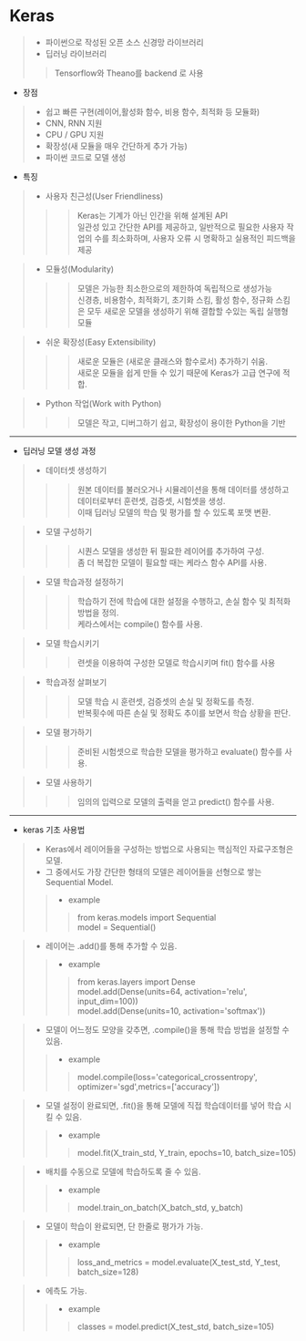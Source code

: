 # Keras  

> * 파이썬으로 작성된 오픈 소스 신경망 라이브러리  
> * 딥러닝 라이브러리  
>> Tensorflow와 Theano를 backend 로 사용  

* 장점  
> * 쉽고 빠른 구현(레이어,활성화 함수, 비용 함수, 최적화 등 모듈화)  
> * CNN, RNN 지원  
> * CPU / GPU 지원  
> * 확장성(새 모듈을 매우 간단하게 추가 가능)  
> * 파이썬 코드로 모델 생성  

* 특징  
> * 사용자 친근성(User Friendliness)
>>> Keras는 기계가 아닌 인간을 위해 설계된 API  
>>> 일관성 있고 간단한 API를 제공하고, 일반적으로 필요한 사용자 작업의 수를 최소화하며, 사용자 오류 시 명확하고 실용적인 피드백을 제공  

> * 모듈성(Modularity)  
>>> 모델은 가능한 최소한으로의 제한하여 독립적으로 생성가능  
>>> 신경층, 비용함수, 최적화기, 초기화 스킴, 활성 함수, 정규화 스킴은 모두 새로운 모델을 생성하기 위해 결합할 수있는 독립 실행형 모듈 

> * 쉬운 확장성(Easy Extensibility)  
>>> 새로운 모듈은 (새로운 클래스와 함수로서) 추가하기 쉬움.  
>>> 새로운 모듈을 쉽게 만들 수 있기 때문에 Keras가 고급 연구에 적합.  

> * Python 작업(Work with Python)  
>>> 모델은 작고, 디버그하기 쉽고, 확장성이 용이한 Python을 기반  

-----------

* 딥러닝 모델 생성 과정  
> * 데이터셋 생성하기
>>> 원본 데이터를 불러오거나 시뮬레이션을 통해 데이터를 생성하고 데이터로부터 훈련셋, 검증셋, 시험셋을 생성.  
>>> 이때 딥러닝 모델의 학습 및 평가를 할 수 있도록 포맷 변환.  

> * 모델 구성하기  
>>> 시퀀스 모델을 생성한 뒤 필요한 레이어를 추가하여 구성.  
>>> 좀 더 복잡한 모델이 필요할 때는 케라스 함수 API를 사용.  

> * 모델 학습과정 설정하기  
>>> 학습하기 전에 학습에 대한 설정을 수행하고, 손실 함수 및 최적화 방법을 정의.  
>>> 케라스에서는 compile() 함수를 사용.  

> * 모델 학습시키기  
>>> 련셋을 이용하여 구성한 모델로 학습시키며 fit() 함수를 사용  

> * 학습과정 살펴보기  
>>> 모델 학습 시 훈련셋, 검증셋의 손실 및 정확도를 측정.  
>>> 반복횟수에 따른 손실 및 정확도 추이를 보면서 학습 상황을 판단.  

> * 모델 평가하기  
>>> 준비된 시험셋으로 학습한 모델을 평가하고 evaluate() 함수를 사용.  

> * 모델 사용하기  
>>> 임의의 입력으로 모델의 출력을 얻고 predict() 함수를 사용.  

-------

* keras 기초 사용법  
> * Keras에서 레이어들을 구성하는 방법으로 사용되는 핵심적인 자료구조형은 모델.  
> * 그 중에서도 가장 간단한 형태의 모델은 레이어들을 선형으로 쌓는 Sequential Model.  
>> * example  
>>> from keras.models import Sequential  
>>> model = Sequential()  

> * 레이어는 .add()를 통해 추가할 수 있음.  
>> * example  
>>> from keras.layers import Dense  
>>> model.add(Dense(units=64, activation='relu', input_dim=100))  
>>> model.add(Dense(units=10, activation='softmax'))  

> * 모델이 어느정도 모양을 갖추면, .compile()을 통해 학습 방법을 설정할 수 있음.  
>> * example  
>>> model.compile(loss='categorical_crossentropy', optimizer='sgd',metrics=['accuracy'])  

> * 모델 설정이 완료되면, .fit()을 통해 모델에 직접 학습데이터를 넣어 학습 시킬 수 있음.  
>> * example  
>>> model.fit(X_train_std, Y_train, epochs=10, batch_size=105)  

> * 배치를 수동으로 모델에 학습하도록 줄 수 있음.  
>> * example 
>>> model.train_on_batch(X_batch_std, y_batch)  

> * 모델이 학습이 완료되면, 단 한줄로 평가가 가능.  
>> * example 
>>> loss_and_metrics = model.evaluate(X_test_std, Y_test, batch_size=128)  

> * 에측도 가능.
>> * example 
>>> classes = model.predict(X_test_std, batch_size=105)  








